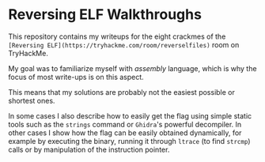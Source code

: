 # Reversing ELF Walkthroughs

This repository contains my writeups for the eight crackmes of the `[Reversing ELF](https://tryhackme.com/room/reverselfiles)` room on TryHackMe.

My goal was to familiarize myself with *assembly* language, which is why the focus of most write-ups is on this aspect. 

This means that my solutions are probably not the easiest possible or shortest ones. 

In some cases I also describe how to easily get the flag 
using simple static tools such as the `strings` command or `Ghidra`'s powerful decompiler. In other cases I show how the flag can
be easily obtained dynamically, for example by executing the binary, running it through `ltrace` (to find `strcmp`) calls or by manipulation of the instruction pointer.

